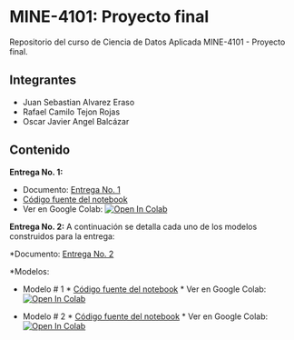# MINE-4101: Proyecto final

Repositorio del curso de Ciencia de Datos Aplicada MINE-4101 - Proyecto final.

## Integrantes

* Juan Sebastian Alvarez Eraso
* Rafael Camilo Tejon Rojas
* Oscar Javier Angel Balcázar

## Contenido

**Entrega No. 1:**
  * Documento: [Entrega No. 1](https://github.com/juanalvarez123/MINE-4101-proyecto-final/blob/main/docs/Proyecto%20final%20-%20Primera%20entrega.pdf) 
  * [Código fuente del notebook](https://github.com/juanalvarez123/MINE-4101-proyecto-final/blob/main/Proyecto_Entrega_1.ipynb)
  * Ver en Google Colab: [![Open In Colab](https://colab.research.google.com/assets/colab-badge.svg)](https://colab.research.google.com/github/juanalvarez123/MINE-4101-proyecto-final/blob/main/Proyecto_Entrega_1.ipynb)


**Entrega No. 2:**
  A continuación se detalla cada uno de los modelos construidos para la entrega:

  *Documento: [Entrega No. 2](https://github.com/juanalvarez123/MINE-4101-proyecto-final/blob/main/docs/) 

  *Modelos:
   - Modelo # 1
    * [Código fuente del notebook](https://github.com/juanalvarez123/MINE-4101-proyecto-final/blob/main/Segunda_Entrega/Modelo_1.ipynb)
    * Ver en Google Colab: [![Open In Colab](https://colab.research.google.com/assets/colab-badge.svg)](https://colab.research.google.com/github/juanalvarez123/MINE-4101-proyecto-final/blob/main//Segunda_Entrega/Modelo_1.ipynb)
  
   - Modelo # 2
    * [Código fuente del notebook](https://github.com/juanalvarez123/MINE-4101-proyecto-final/blob/main/Segunda_Entrega/Modelo_2.ipynb)
    * Ver en Google Colab: [![Open In Colab](https://colab.research.google.com/assets/colab-badge.svg)](https://colab.research.google.com/github/juanalvarez123/MINE-4101-proyecto-final/blob/main//Segunda_Entrega/Modelo_2.ipynb)
